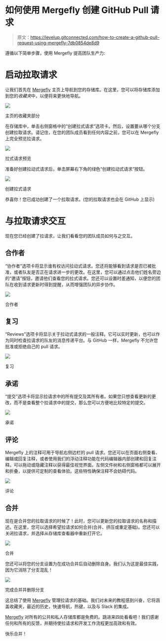 # 如何使用 Mergefly 创建 GitHub Pull 请求

> 原文：<https://levelup.gitconnected.com/how-to-create-a-github-pull-request-using-mergefly-7db0854de8d9>

遵循以下简单步骤，使用 Mergefly 提高团队生产力:

# **启动拉取请求**

让我们首先在 [Mergefly](https://mergefly.com/) 主页上导航到您的存储库。在这里，您可以将存储库添加到您的*收藏夹*中，以便将来更快地导航。

![](img/fafbf4e9da267c3ccb0745246c737715.png)

主页的收藏夹部分

在存储库中，单击右侧窗格中的“创建拉式请求”选项卡。然后，设置要从哪个分支创建拉取请求。请记住，在您的团队成员看到任何内容之前，您可以在 Mergefly 上完全预览拉请求。

![](img/3589bb3a625b0fc3dff4cdbf0e03feb8.png)

拉式请求预览

准备好创建拉动式请求后，单击屏幕右下角的绿色“创建拉动式请求”按钮。

![](img/691bf0bffa54a4a064b7da655e55d71b.png)

创建拉式请求

恭喜你！您已成功创建了一个拉取请求。(您的拉取请求也会在 GitHub 上显示)

# 与拉取请求交互

现在您已经创建了拉请求，让我们看看您的团队成员如何与之交互。

## 合作者

“协作者”选项卡将显示谁有权访问拉动式请求。您还将能够看到请求是否已被批准，或者队友是否正在请求进一步的更改。在这里，您可以通过点击他们姓名旁边的“邀请”按钮，邀请他们查看您的拉式请求。您还可以设置时差通知，以便您的团队在收到请求更新时得到提醒，从而增强团队的异步协作。

![](img/bbe780e660752597bd4416ccf69d165f.png)

合作者

## 复习

“Reviews”选项卡将显示关于拉动式请求的一般注释。它可以实时更新，也可以作为同时检查拉请求的队友的消息传递平台。与 GitHub 一样，Mergefly 不允许您批准或拒绝自己的 pull 请求。

![](img/0ad026b1893683799fb741e2eb326e9c.png)

复习

## 承诺

“提交”选项卡将显示拉请求中的所有提交及其所有者。如果您只想查看更新的更改，而不是查看整个拉请求中的提交，那么您可以方便地比较特定的提交。

![](img/07d78a0a84d124e37aae3bd65298eae6.png)

承诺

## 评论

Mergefly 上的注释可用于导航右侧边栏的 pull 请求。您还可以在页面右侧查看、编辑或回复注释，或者使用我们的浮动注释功能在代码编辑器内部创建和回复注释。可以拖动或隐藏注释以获得最佳视觉界面。左侧文件树和右侧窗格都可以展开和折叠，以提供可定制的查看体验。这些特性确保注释不会妨碍代码。

![](img/b89648f77e535ea0a4a1f3e5a84675c4.png)

评论

## 合并

现在是合并您的拉取请求的时候了！此时，您可以更新您的拉取请求的名称和描述。在这里，您可以选择希望拉请求如何合并(合并、挤压或重定基础)。您还可以关闭拉请求，并选择从存储库查看器中重新打开它。

![](img/a5fdbdcce8c421e50a8d1d941b7f243e.png)

合并

您还可以将您的分支设置为在成功合并后自动删除自身。我们认为这是最佳实践，因为它消除了分支混乱！

![](img/d8505a7a58a044f10404b9a0e76ed518.png)

完成合并并删除分支

这总结了使用 [Mergefly](https://mergefly.com/) 管理拉请求的基础。我们对未来的教程感到兴奋，它将涵盖收藏夹，最近的历史，快速导航，热键，以及与 Slack 的集成。

[Mergefly](https://mergefly.com/) 对所有的公共和私人存储库都是免费的。跳进来四处看看吧！我们感谢任何和所有的反馈，并期待使拉请求和开发工作流程更加高效和有效。

快乐合并！